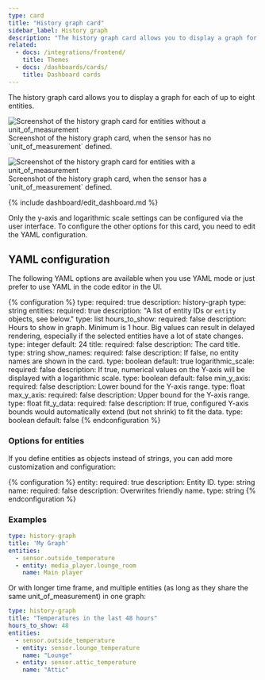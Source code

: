 ```yaml
---
type: card
title: "History graph card"
sidebar_label: History graph
description: "The history graph card allows you to display a graph for each of the entities listed."
related:
  - docs: /integrations/frontend/
    title: Themes
  - docs: /dashboards/cards/
    title: Dashboard cards
---
```


The history graph card allows you to display a graph for each of up to eight entities.

<p class='img'>
<img src='/images/dashboards/history_graph.png' alt='Screenshot of the history graph card for entities without a unit_of_measurement'>
Screenshot of the history graph card, when the sensor has no `unit_of_measurement` defined.
</p>

<p class='img'>
<img src='/images/dashboards/history_graph_lines.png' alt='Screenshot of the history graph card for entities with a unit_of_measurement'>
Screenshot of the history graph card, when the sensor has a `unit_of_measurement` defined.
</p>

{% include dashboard/edit_dashboard.md %}

Only the y-axis and logarithmic scale settings can be configured via the user interface. To configure the other options for this card, you need to edit the YAML configuration.

## YAML configuration

The following YAML options are available when you use YAML mode or just prefer to use YAML in the code editor in the UI.

{% configuration %}
type:
  required: true
  description: history-graph
  type: string
entities:
  required: true
  description: "A list of entity IDs or `entity` objects, see below."
  type: list
hours_to_show:
  required: false
  description: Hours to show in graph. Minimum is 1 hour. Big values can result in delayed rendering, especially if the selected entities have a lot of state changes.
  type: integer
  default: 24
title:
  required: false
  description: The card title.
  type: string
show_names:
  required: false
  description: If false, no entity names are shown in the card.
  type: boolean
  default: true
logarithmic_scale:
  required: false
  description: If true, numerical values on the Y-axis will be displayed with a logarithmic scale.
  type: boolean
  default: false
min_y_axis:
  required: false
  description: Lower bound for the Y-axis range.
  type: float
max_y_axis:
  required: false
  description: Upper bound for the Y-axis range.
  type: float
fit_y_data:
  required: false
  description: If true, configured Y-axis bounds would automatically extend (but not shrink) to fit the data.
  type: boolean
  default: false
{% endconfiguration %}

### Options for entities

If you define entities as objects instead of strings, you can add more customization and configuration:

{% configuration %}
entity:
  required: true
  description: Entity ID.
  type: string
name:
  required: false
  description: Overwrites friendly name.
  type: string
{% endconfiguration %}

### Examples

```yaml
type: history-graph
title: 'My Graph'
entities:
  - sensor.outside_temperature
  - entity: media_player.lounge_room
    name: Main player
```

Or with longer time frame, and multiple entities (as long as they share the same unit_of_measurement) in one graph:

```yaml
type: history-graph
title: "Temperatures in the last 48 hours"
hours_to_show: 48
entities:
  - sensor.outside_temperature
  - entity: sensor.lounge_temperature
    name: "Lounge"
  - entity: sensor.attic_temperature
    name: "Attic"
```
